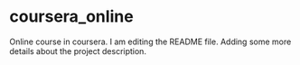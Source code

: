 # coursera_online
Online course in coursera.
I am editing the README file. Adding some more details about the project description.
